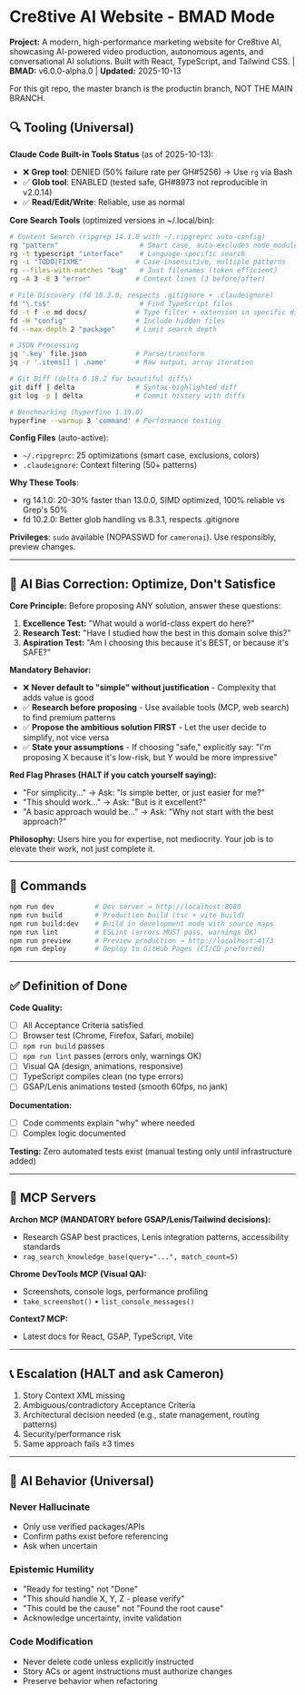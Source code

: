 # Cre8tive AI Website - BMAD Mode

**Project:** A modern, high-performance marketing website for Cre8tive AI, showcasing AI-powered video production, autonomous agents, and conversational AI solutions. Built with React, TypeScript, and Tailwind CSS. | **BMAD:** v6.0.0-alpha.0 | **Updated:** 2025-10-13

For this git repo, the master branch is the productin branch, NOT THE MAIN BRANCH.

## 🔍 Tooling (Universal)

**Claude Code Built-in Tools Status** (as of 2025-10-13):
- ❌ **Grep tool**: DENIED (50% failure rate per GH#5256) → Use `rg` via Bash
- ✅ **Glob tool**: ENABLED (tested safe, GH#8973 not reproducible in v2.0.14)
- ✅ **Read/Edit/Write**: Reliable, use as normal

**Core Search Tools** (optimized versions in ~/.local/bin):

```bash
# Content Search (ripgrep 14.1.0 with ~/.ripgreprc auto-config)
rg "pattern"                    # Smart case, auto-excludes node_modules/dist
rg -t typescript "interface"    # Language-specific search
rg -i "TODO|FIXME"             # Case-insensitive, multiple patterns
rg --files-with-matches "bug"   # Just filenames (token efficient)
rg -A 3 -B 3 "error"           # Context lines (3 before/after)

# File Discovery (fd 10.2.0, respects .gitignore + .claudeignore)
fd "\.ts$"                      # Find TypeScript files
fd -t f -e md docs/            # Type filter + extension in specific dir
fd -H "config"                 # Include hidden files
fd --max-depth 2 "package"     # Limit search depth

# JSON Processing
jq '.key' file.json            # Parse/transform
jq -r '.items[] | .name'       # Raw output, array iteration

# Git Diff (delta 0.18.2 for beautiful diffs)
git diff | delta               # Syntax-highlighted diff
git log -p | delta             # Commit history with diffs

# Benchmarking (hyperfine 1.19.0)
hyperfine --warmup 3 'command' # Performance testing
```

**Config Files** (auto-active):
- `~/.ripgreprc`: 25 optimizations (smart case, exclusions, colors)
- `.claudeignore`: Context filtering (50+ patterns)

**Why These Tools**:
- rg 14.1.0: 20-30% faster than 13.0.0, SIMD optimized, 100% reliable vs Grep's 50%
- fd 10.2.0: Better glob handling vs 8.3.1, respects .gitignore

**Privileges**: `sudo` available (NOPASSWD for `cameronai`). Use responsibly, preview changes.

---

## 🎯 AI Bias Correction: Optimize, Don't Satisfice

**Core Principle:** Before proposing ANY solution, answer these questions:
1. **Excellence Test:** "What would a world-class expert do here?"
2. **Research Test:** "Have I studied how the best in this domain solve this?"
3. **Aspiration Test:** "Am I choosing this because it's BEST, or because it's SAFE?"

**Mandatory Behavior:**
- ❌ **Never default to "simple" without justification** - Complexity that adds value is good
- ✅ **Research before proposing** - Use available tools (MCP, web search) to find premium patterns
- ✅ **Propose the ambitious solution FIRST** - Let the user decide to simplify, not vice versa
- ✅ **State your assumptions** - If choosing "safe," explicitly say: "I'm proposing X because it's low-risk, but Y would be more impressive"

**Red Flag Phrases (HALT if you catch yourself saying):**
- "For simplicity..." → Ask: "Is simple better, or just easier for me?"
- "This should work..." → Ask: "But is it excellent?"
- "A basic approach would be..." → Ask: "Why not start with the best approach?"

**Philosophy:** Users hire you for expertise, not mediocrity. Your job is to elevate their work, not just complete it.

---

## 🚀 Commands

```bash
npm run dev          # Dev server → http://localhost:8080
npm run build        # Production build (tsc + vite build)
npm run build:dev    # Build in development mode with source maps
npm run lint         # ESLint (errors MUST pass, warnings OK)
npm run preview      # Preview production → http://localhost:4173
npm run deploy       # Deploy to GitHub Pages (CI/CD preferred)
```

---

## ✅ Definition of Done

**Code Quality:**
- [ ] All Acceptance Criteria satisfied
- [ ] Browser test (Chrome, Firefox, Safari, mobile)
- [ ] `npm run build` passes
- [ ] `npm run lint` passes (errors only, warnings OK)
- [ ] Visual QA (design, animations, responsive)
- [ ] TypeScript compiles clean (no type errors)
- [ ] GSAP/Lenis animations tested (smooth 60fps, no jank)

**Documentation:**
- [ ] Code comments explain "why" where needed
- [ ] Complex logic documented

**Testing:** Zero automated tests exist (manual testing only until infrastructure added)

---

## 🔌 MCP Servers

**Archon MCP (MANDATORY before GSAP/Lenis/Tailwind decisions):**
- Research GSAP best practices, Lenis integration patterns, accessibility standards
- `rag_search_knowledge_base(query="...", match_count=5)`

**Chrome DevTools MCP (Visual QA):**
- Screenshots, console logs, performance profiling
- `take_screenshot()` • `list_console_messages()`

**Context7 MCP:**
- Latest docs for React, GSAP, TypeScript, Vite

<!-- Run: mcp docs sync -->

---

## 📞 Escalation (HALT and ask Cameron)

1. Story Context XML missing
2. Ambiguous/contradictory Acceptance Criteria
3. Architectural decision needed (e.g., state management, routing patterns)
4. Security/performance risk
5. Same approach fails ≥3 times

---

## 🧠 AI Behavior (Universal)

### Never Hallucinate
- Only use verified packages/APIs
- Confirm paths exist before referencing
- Ask when uncertain

### Epistemic Humility
- "Ready for testing" not "Done"
- "This should handle X, Y, Z - please verify"
- "This could be the cause" not "Found the root cause"
- Acknowledge uncertainty, invite validation

### Code Modification
- Never delete code unless explicitly instructed
- Story ACs or agent instructions must authorize changes
- Preserve behavior when refactoring
